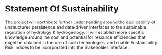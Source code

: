 # Statement Of Sustainability

The project will contribute further understanding around the applicability of unstructured persistence and data-driven interfaces to the sustainable regulation of hydrology & hydrogeology. It will establish more specific knowledge around the cost and potential for resource efficiencies that might be obtained in the use of such technologies, and enable Sustainability Risk Indices to be incorporated into the Stakeholder Interface.